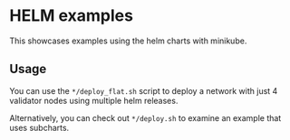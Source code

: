 # HELM examples

This showcases examples using the helm charts with minikube.

## Usage

You can use the `*/deploy_flat.sh` script to deploy a network with just 4 validator nodes using multiple helm releases.

Alternatively, you can check out `*/deploy.sh` to examine an example that uses subcharts.
